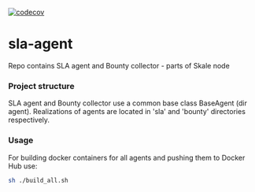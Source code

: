 [![codecov](https://codecov.io/gh/skalenetwork/SLA/branch/develop/graph/badge.svg?token=aPCwLvSCAi)](https://codecov.io/gh/skalenetwork/SLA)

# sla-agent
Repo contains SLA agent and Bounty collector - parts of Skale node

### Project structure
SLA agent and Bounty collector use a common base class BaseAgent (dir agent).
Realizations of agents are located in 'sla' and 'bounty' directories respectively.  

### Usage
For building docker containers for all agents and pushing them to Docker Hub use:
```bash
sh ./build_all.sh
```